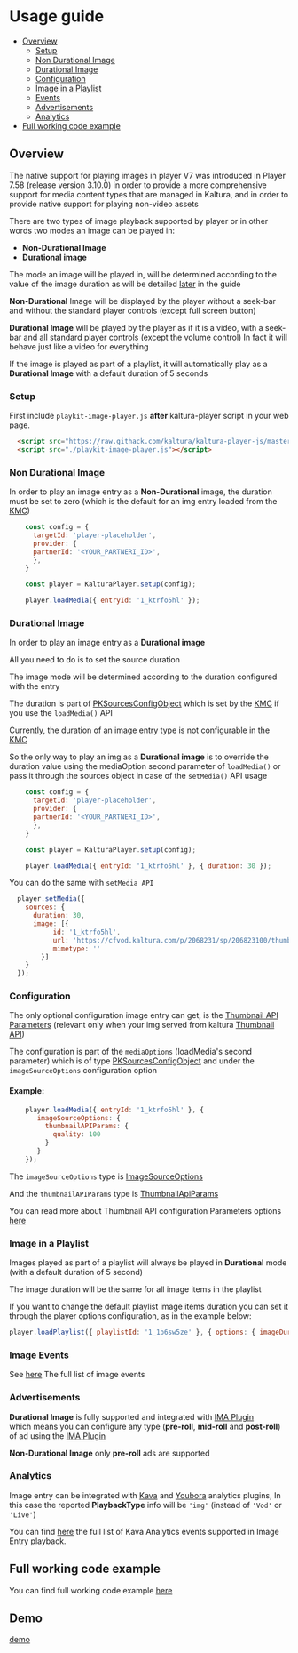 # Usage guide

- [Overview](#Overview)
  - [Setup](#setup)
  - [Non Durational Image](#Non-Durational-Image)
  - [Durational Image](#Durational-Image)
  - [Configuration](#Configuration)
  - [Image in a Playlist](#Image-in-a-Playlist)
  - [Events](#Image-Events)
  - [Advertisements](#Advertisements)
  - [Analytics](#Analytics)
- [Full working code example](https://github.com/kaltura/playkit-js-image-player/tree/master/demo)

## Overview

The native support for playing images in player V7 was introduced in Player 7.58 (release version 3.10.0)
in order to provide a more comprehensive support for media content types that are managed in Kaltura, 
and in order to provide native support for playing non-video assets

There are two types of image playback supported by player or in other words two modes an image can be played in:

- **Non-Durational Image**
- **Durational image**

The mode an image will be played in, will be determined according to the value of the image duration 
as will be detailed [later](#durational-image) in the guide

**Non-Durational** Image will be displayed by the player without a seek-bar and without the standard player controls (except full screen button)

**Durational Image** will be played by the player as if it is a video, 
with a seek-bar and all standard player controls (except the volume control)
In fact it will behave just like a video for everything

If the image is played as part of a playlist, it will automatically play as a **Durational Image** with a default duration of 5 seconds

### Setup

First include `playkit-image-player.js` **after** kaltura-player script in your web page.

```html
  <script src="https://raw.githack.com/kaltura/kaltura-player-js/master/dist/kaltura-ovp-player.js"></script>
  <script src="./playkit-image-player.js"></script>
```

### Non Durational Image
In order to play an image entry as a **Non-Durational** image, the duration must be set to zero 
(which is the default for an img entry loaded from the [KMC](https://kmc.kaltura.com/index.php/kmcng/login))

```js
    const config = {
      targetId: 'player-placeholder',
      provider: {
      partnerId: '<YOUR_PARTNERI_ID>',
      },
    }

    const player = KalturaPlayer.setup(config);

    player.loadMedia({ entryId: '1_ktrfo5hl' });
```

### Durational Image

In order to play an image entry as a **Durational image**

All you need to do is to set the source duration

The image mode will be determined according to the duration configured with the entry

The duration is part of [PKSourcesConfigObject](https://github.com/kaltura/playkit-js/blob/master/docs/configuration.md#type-pksourcesconfigobject&#41;) which is set by the [KMC](https://kmc.kaltura.com/index.php/kmcng/login) if you use the `loadMedia()` API

Currently, the duration of an image entry type is not configurable in the [KMC](https://kmc.kaltura.com/index.php/kmcng/login)

So the only way to play an img as a **Durational image** is to override the duration value using 
the mediaOption second parameter of `loadMedia()` or pass it through the sources object in case of the `setMedia()` API usage

```js
    const config = {
      targetId: 'player-placeholder',
      provider: {
      partnerId: '<YOUR_PARTNERI_ID>',
      },
    }

    const player = KalturaPlayer.setup(config);

    player.loadMedia({ entryId: '1_ktrfo5hl' }, { duration: 30 });
```
You can do the same with `setMedia API`
```js
  player.setMedia({
    sources: {
      duration: 30,
      image: [{
           id: '1_ktrfo5hl',
           url: 'https://cfvod.kaltura.com/p/2068231/sp/206823100/thumbnail/entry_id/1_jgmxn561',
           mimetype: ''
        }]
    }
  });
```

### Configuration

The only optional configuration image entry can get, is the [Thumbnail API Parameters](https://developer.kaltura.com/api-docs/Engage_and_Publish/kaltura-thumbnail-api.html)
(relevant only when your img served from kaltura [Thumbnail API](https://developer.kaltura.com/api-docs/Engage_and_Publish/kaltura-thumbnail-api.html))

The configuration is part of the `mediaOptions` (loadMedia's second parameter)  which is of type [PKSourcesConfigObject](https://github.com/kaltura/playkit-js/blob/master/docs/configuration.md#type-pksourcesconfigobject)
and under the `imageSourceOptions` configuration option

#### Example:

```js
    player.loadMedia({ entryId: '1_ktrfo5hl' }, {
       imageSourceOptions: {
         thumbnailAPIParams: {
           quality: 100
         }
       }
    });
```

The `imageSourceOptions` type is [ImageSourceOptions](./https://github.com/kaltura/playkit-js/blob/master/flow-typed/types/image-player-options.js)

And the `thumbnailAPIParams` type is [ThumbnailApiParams](https://github.com/kaltura/playkit-js-image-player/blob/master/src/default-thumbnail-api-params.ts)

You can read more about Thumbnail API configuration Parameters options [here](https://developer.kaltura.com/api-docs/Engage_and_Publish/kaltura-thumbnail-api.html)

### Image in a Playlist

Images played as part of a playlist will always be played in **Durational** mode (with a default duration of 5 second)

The image duration will be the same for all image items in the playlist

If you want to change the default playlist image items duration you can set it through the player options configuration, as in the example below:

```js
player.loadPlaylist({ playlistId: '1_1b6sw5ze' }, { options: { imageDuration: 20 } });
```

### Image Events

See [here](./events.md) The full list of image events

### Advertisements

**Durational Image** is fully supported and integrated with [IMA Plugin](https://github.com/kaltura/playkit-js-ima#readme)  
which means you can configure any type (**pre-roll**,  **mid-roll** and **post-roll**) of ad using the [IMA Plugin](https://github.com/kaltura/playkit-js-ima#readme)

**Non-Durational Image** only **pre-roll** ads are supported

### Analytics

Image entry can be integrated with [Kava](https://github.com/kaltura/playkit-js-kava#readme) and [Youbora](https://github.com/kaltura/playkit-js-youbora#readme) analytics plugins,
In this case the reported **PlaybackType** info will be `'img'` (instead of `'Vod'` or `'Live'`)

You can find [here](./events.md#kava-analytics-events) the full list of Kava Analytics events supported in Image Entry playback.



## Full working code example

You can find full working code example [here](https://github.com/kaltura/playkit-js-image-player/blob/master/demo/index.html)

## Demo

[demo](https://kaltura.github.io/playkit-js-image-player/demo/index.html)